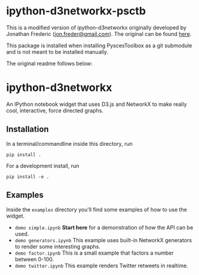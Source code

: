 # ipython-d3networkx-psctb

This is a modified version of ipython-d3networkx originally developed by Jonathan Frederic (jon.freder@gmail.com). The original can be found [here](https://github.com/jdfreder/ipython-d3networkx).

This package is installed when installing PyscesToolbox as a git submodule and is not meant to be installed manually.

The original readme follows below:

# ipython-d3networkx

An IPython notebook widget that uses D3.js and NetworkX to make really cool, interactive, force directed graphs.

## Installation

In a terminal/commandline inside this directory, run

```
pip install .
```

For a development install, run

```
pip install -e .
```

## Examples

Inside the `examples` directory you'll find some examples of how to use the widget.

- `demo simple.ipynb`
  **Start here** for a demonstration of how the API can be used.
- `demo generators.ipynb`
  This example uses built-in NetworkX generators to render some interesting graphs.
- `demo factor.ipynb`
  This is a small example that factors a number between 0-100.
- `demo twitter.ipynb`
  This example renders Twitter retweets in realtime.
